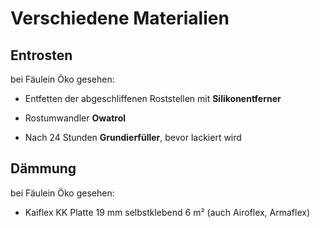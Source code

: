 # Verschiedene Materialien

## Entrosten

bei Fäulein Öko gesehen:

- Entfetten der abgeschliffenen Roststellen mit **Silikonentferner**

- Rostumwandler **Owatrol**

- Nach 24 Stunden **Grundierfüller**, bevor lackiert wird

## Dämmung

bei Fäulein Öko gesehen:

- Kaiflex KK Platte 19 mm selbstklebend 6 m² (auch Airoflex, Armaflex)
